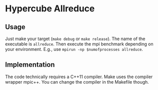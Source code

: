 # Hypercube Allreduce

## Usage

Just make your target (`make debug` or `make release`). The name of the executable is
`allreduce`. Then execute the mpi benchmark depending on your environment. E.g., use
`mpirun -np $numofprocesses allreduce`.

## Implementation

The code technically requires a C++11 compiler. Make uses the compiler wrapper mpic++.
You can change the compiler in the Makefile though.

